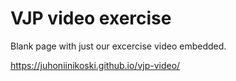 # VJP video exercise

Blank page with just our excercise video embedded.

https://juhoniinikoski.github.io/vjp-video/